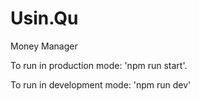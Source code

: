 # Usin.Qu
Money Manager

To run in production mode: 'npm run start'.

To run in development mode: 'npm run dev'

